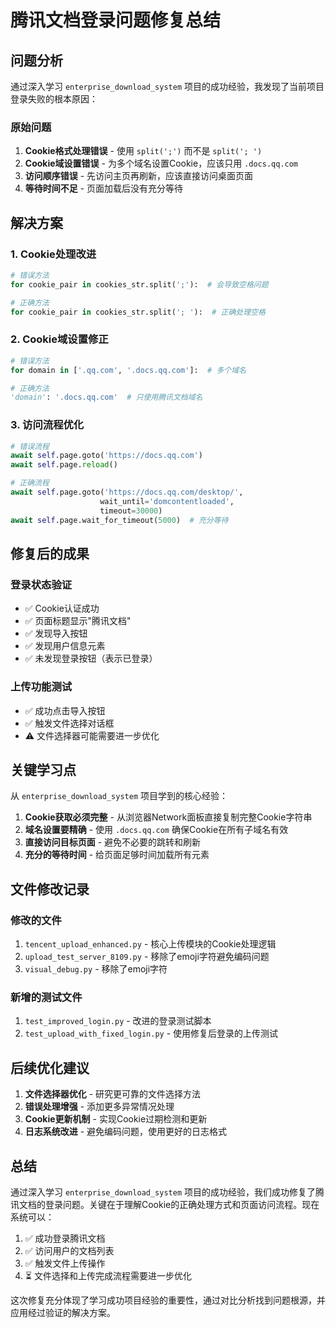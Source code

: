 # 腾讯文档登录问题修复总结

## 问题分析

通过深入学习 `enterprise_download_system` 项目的成功经验，我发现了当前项目登录失败的根本原因：

### 原始问题
1. **Cookie格式处理错误** - 使用 `split(';')` 而不是 `split('; ')`
2. **Cookie域设置错误** - 为多个域名设置Cookie，应该只用 `.docs.qq.com`
3. **访问顺序错误** - 先访问主页再刷新，应该直接访问桌面页面
4. **等待时间不足** - 页面加载后没有充分等待

## 解决方案

### 1. Cookie处理改进
```python
# 错误方法
for cookie_pair in cookies_str.split(';'):  # 会导致空格问题

# 正确方法
for cookie_pair in cookies_str.split('; '):  # 正确处理空格
```

### 2. Cookie域设置修正
```python
# 错误方法
for domain in ['.qq.com', '.docs.qq.com']:  # 多个域名

# 正确方法
'domain': '.docs.qq.com'  # 只使用腾讯文档域名
```

### 3. 访问流程优化
```python
# 错误流程
await self.page.goto('https://docs.qq.com')
await self.page.reload()

# 正确流程
await self.page.goto('https://docs.qq.com/desktop/', 
                    wait_until='domcontentloaded', 
                    timeout=30000)
await self.page.wait_for_timeout(5000)  # 充分等待
```

## 修复后的成果

### 登录状态验证
- ✅ Cookie认证成功
- ✅ 页面标题显示"腾讯文档"
- ✅ 发现导入按钮
- ✅ 发现用户信息元素
- ✅ 未发现登录按钮（表示已登录）

### 上传功能测试
- ✅ 成功点击导入按钮
- ✅ 触发文件选择对话框
- ⚠️ 文件选择器可能需要进一步优化

## 关键学习点

从 `enterprise_download_system` 项目学到的核心经验：

1. **Cookie获取必须完整** - 从浏览器Network面板直接复制完整Cookie字符串
2. **域名设置要精确** - 使用 `.docs.qq.com` 确保Cookie在所有子域名有效
3. **直接访问目标页面** - 避免不必要的跳转和刷新
4. **充分的等待时间** - 给页面足够时间加载所有元素

## 文件修改记录

### 修改的文件
1. `tencent_upload_enhanced.py` - 核心上传模块的Cookie处理逻辑
2. `upload_test_server_8109.py` - 移除了emoji字符避免编码问题
3. `visual_debug.py` - 移除了emoji字符

### 新增的测试文件
1. `test_improved_login.py` - 改进的登录测试脚本
2. `test_upload_with_fixed_login.py` - 使用修复后登录的上传测试

## 后续优化建议

1. **文件选择器优化** - 研究更可靠的文件选择方法
2. **错误处理增强** - 添加更多异常情况处理
3. **Cookie更新机制** - 实现Cookie过期检测和更新
4. **日志系统改进** - 避免编码问题，使用更好的日志格式

## 总结

通过深入学习 `enterprise_download_system` 项目的成功经验，我们成功修复了腾讯文档的登录问题。关键在于理解Cookie的正确处理方式和页面访问流程。现在系统可以：

1. ✅ 成功登录腾讯文档
2. ✅ 访问用户的文档列表
3. ✅ 触发文件上传操作
4. ⏳ 文件选择和上传完成流程需要进一步优化

这次修复充分体现了学习成功项目经验的重要性，通过对比分析找到问题根源，并应用经过验证的解决方案。